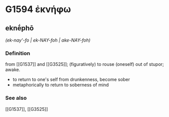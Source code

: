# G1594 ἐκνήφω

## eknḗphō

_(ek-nay'-fo | ek-NAY-foh | ake-NAY-foh)_

### Definition

from [[G1537]] and [[G3525]]; (figuratively) to rouse (oneself) out of stupor; awake.

- to return to one's self from drunkenness, become sober
- metaphorically to return to soberness of mind

### See also

[[G1537]], [[G3525]]

